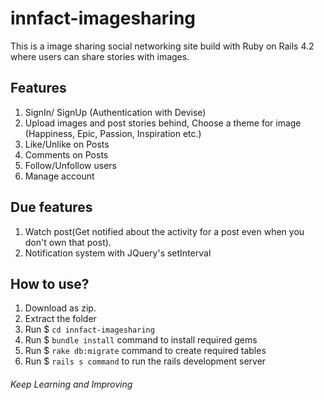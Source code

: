 # innfact-imagesharing
This is a image sharing social networking site build with Ruby on Rails 4.2 where users can share stories with images.

## Features
1. SignIn/ SignUp (Authentication with Devise)
2. Upload images and post stories behind, Choose a theme for image (Happiness, Epic, Passion, Inspiration etc.)
3. Like/Unlike on Posts
4. Comments on Posts
5. Follow/Unfollow users
6. Manage account

## Due features
1. Watch post(Get notified about the activity for a post even when you don't own that post).
2. Notification system with JQuery's setInterval

## How to use?

1. Download as zip.
2. Extract the folder
3. Run $ `cd innfact-imagesharing`
4. Run $ `bundle install` command to install required gems
5. Run $ `rake db:migrate` command to create required tables
6. Run $ `rails s command` to run the rails development server
    

###### Keep Learning and Improving




